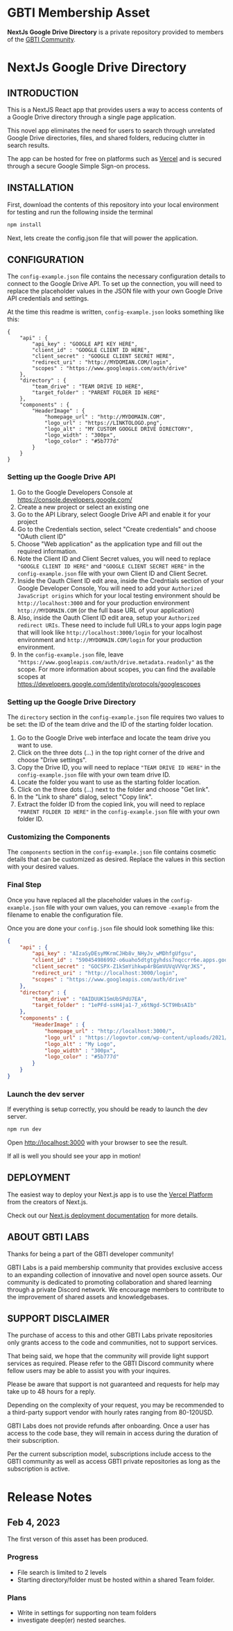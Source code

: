 # GBTI Membership Asset

**NextJs Google Drive Directory** is a private repository provided to members of the [GBTI Community](https://gbti.io). 

# NextJs Google Drive Directory

## INTRODUCTION

This is a NextJS React app that provides users a way to access contents of a Google Drive directory through a single page application.

This novel app eliminates the need for users to search through unrelated Google Drive directories, files, and shared folders, reducing clutter in search results.

The app can be hosted for free on platforms such as [Vercel](https://vercel.com/new) and is secured through a secure Google Simple Sign-on process.

## INSTALLATION

First, download the contents of this repository into your local environment for testing and run the following inside the terminal

```bash
npm install
```

Next, lets create the config.json file that will power the application.

## CONFIGURATION

The `config-example.json` file contains the necessary configuration details to connect to the Google Drive API. To set up the connection, you will need to replace the placeholder values in the JSON file with your own Google Drive API credentials and settings.

At the time this readme is written, `config-example.json` looks something like this:

```
{
    "api" : {
        "api_key" : "GOOGLE API KEY HERE",
        "client_id" : "GOOGLE CLIENT ID HERE",
        "client_secret" : "GOOGLE CLIENT SECRET HERE",
        "redirect_uri" : "http://MYDOMIAN.COM/login",
        "scopes" : "https://www.googleapis.com/auth/drive"
    },
    "directory" : {    
        "team_drive" : "TEAM DRIVE ID HERE",
        "target_folder" : "PARENT FOLDER ID HERE"
    },
    "components" : {
        "HeaderImage" : {
            "homepage_url" : "http://MYDOMAIN.COM",
            "logo_url" : "https://LINKTOLOGO.png",
            "logo_alt" : "MY CUSTOM GOOGLE DRIVE DIRECTORY",
            "logo_width" : "300px",
            "logo_color" : "#5b777d"
        }
    }
}
```

### Setting up the Google Drive API
1. Go to the Google Developers Console at https://console.developers.google.com/
2. Create a new project or select an existing one
3. Go to the API Library, select Google Drive API and enable it for your project
4. Go to the Credentials section, select "Create credentials" and choose "OAuth client ID"
5. Choose "Web application" as the application type and fill out the required information.
6. Note the Client ID and Client Secret values, you will need to replace `"GOOGLE CLIENT ID HERE"` and `"GOOGLE CLIENT SECRET HERE"` in the `config-example.json` file with your own Client ID and Client Secret.
7. Inside the Oauth Client ID edit area, inside the Credntials section of your Google Developer Console, You will need to add your `Authorized JavaScript origins` which for your local testing environment should be `http://localhost:3000` and for your production environment `http://MYDOMAIN.COM` (or the full base URL of your application)
8. Also, inside the Oauth Client ID edit area, setup your `Authorized redirect URIs`.  These need to include full URLs to your apps login page that will look like `http://localhost:3000/login` for your localhost environment and  `http://MYDOMAIN.COM/login` for your production environment.
9. In the `config-example.json` file, leave `"https://www.googleapis.com/auth/drive.metadata.readonly"` as the scope. For more information about scopes, you can find the available scopes at https://developers.google.com/identity/protocols/googlescopes

### Setting up the Google Drive Directory
The `directory` section in the `config-example.json` file requires two values to be set: the ID of the team drive and the ID of the starting folder location.
1. Go to the Google Drive web interface and locate the team drive you want to use.
2. Click on the three dots (...) in the top right corner of the drive and choose "Drive settings".
3. Copy the Drive ID, you will need to replace `"TEAM DRIVE ID HERE"` in the `config-example.json` file with your own team drive ID.
4. Locate the folder you want to use as the starting folder location.
5. Click on the three dots (...) next to the folder and choose "Get link".
6. In the "Link to share" dialog, select "Copy link".
7. Extract the folder ID from the copied link, you will need to replace `"PARENT FOLDER ID HERE"` in the `config-example.json` file with your own folder ID.

### Customizing the Components
The `components` section in the `config-example.json` file contains cosmetic details that can be customized as desired. Replace the values in this section with your desired values.

### Final Step
Once you have replaced all the placeholder values in the `config-example.json` file with your own values, you can remove `-example` from the filename to enable the configuration file.

Once you are done your `config.json` file should look something like this:

```config.json
{
    "api" : {
        "api_key" : "AIzaSyDEsyMKrmCJHb8v_NHyJv_wMDhfgUfgsu",
        "client_id" : "590454986992-o6uaho5dtgtgyhdss7nqccrr6e.apps.googleusercontent.com",
        "client_secret" : "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",
        "redirect_uri" : "http://localhost:3000/login",
        "scopes" : "https://www.googleapis.com/auth/drive"
    },
    "directory" : {    
        "team_drive" : "0AIDUUK1SmUbSPdU7EA",
        "target_folder" : "1ePFd-ssH4ja1-7_x6tNgd-5CT9HbsAIb"
    },
    "components" : {
        "HeaderImage" : {
            "homepage_url" : "http://localhost:3000/",
            "logo_url" : "https://logovtor.com/wp-content/uploads/2021/06/some-logo-vector.png",
            "logo_alt" : "My Logo",
            "logo_width" : "300px",
            "logo_color" : "#5b777d"
        }
    }
}
```

### Launch the dev server

If everything is setup correctly, you should be ready to launch the dev server.

```bash
npm run dev
```

Open [http://localhost:3000](http://localhost:3000) with your browser to see the result.

If all is well you should see your app in motion!

## DEPLOYMENT

The easiest way to deploy your Next.js app is to use the [Vercel Platform](https://vercel.com/new?utm_medium=default-template&filter=next.js&utm_source=create-next-app&utm_campaign=create-next-app-readme) from the creators of Next.js.

Check out our [Next.js deployment documentation](https://nextjs.org/docs/deployment) for more details.

## ABOUT GBTI LABS

Thanks for being a part of the GBTI developer community!

GBTI Labs is a paid membership community that provides exclusive access to an expanding collection of innovative and novel open source assets. Our community is dedicated to promoting collaboration and shared learning through a private Discord network. We encourage members to contribute to the improvement of shared assets and knowledgebases.

## SUPPORT DISCLAIMER

The purchase of access to this and other GBTI Labs private repositories only grants access to the code and communities, not to support services.

That being said, we hope that the community will provide light support services as required. Please refer to the GBTI Discord community where fellow users may be able to assist you with your inquires.

Please be aware that support is not guaranteed and requests for help may take up to 48 hours for a reply.

Depending on the complexity of your request, you may be recommended to a third-party support vendor with hourly rates ranging from 80-120USD.

GBTI Labs does not provide refunds after onboarding. Once a user has access to the code base, they will remain in access during the duration of their subscription.

Per the current subscription model, subscriptions include access to the GBTI community as well as access GBTI private repositories as long as the subscription is active.

# Release Notes

## Feb 4, 2023

The first verson of this asset has been produced.

### Progress
* File search is limited to 2 levels
* Starting directory/folder must be hosted within a shared Team folder.

### Plans
* Write in settings for supporting non team folders
* investigate deep(er) nested searches. 

